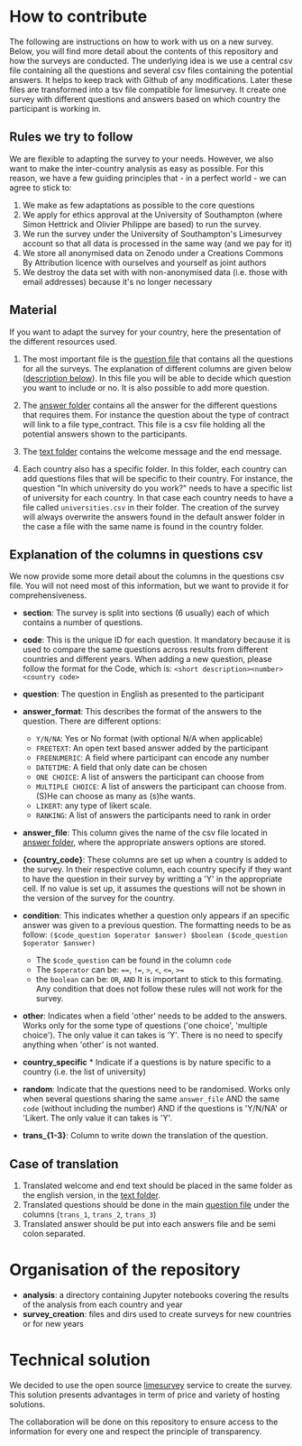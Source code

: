 # How to contribute

The following are instructions on how to work with us on a new survey. Below, you will find more detail about the contents of this repository and how the surveys are conducted.
The underlying idea is we use a central csv file containing all the questions and several csv files containing the potential answers. It helps to keep track with Github of any modifications.
Later these files are transformed into a tsv file compatible for limesurvey. It create one survey with different questions and answers based on which country the participant is working in.

## Rules we try to follow

We are flexible to adapting the survey to your needs. However, we also want to make the inter-country analysis as easy as possible. For this reason, we have a few guiding principles that - in a perfect world - we can agree to stick to:

1. We make as few adaptations as possible to the core questions
1. We apply for ethics approval at the University of Southampton (where Simon Hettrick and Olivier Philippe are based) to run the survey.
1. We run the survey under the University of Southampton's Limesurvey account so that all data is processed in the same way (and we pay for it)
1. We store all anonymised data on Zenodo under a Creations Commons By Attribution licence with ourselves and yourself as joint authors
1. We destroy the data set with with non-anonymised data (i.e. those with email addresses) because it's no longer necessary

## Material

If you want to adapt the survey for your country, here the presentation of the different resources used.

1. The most important file is the [question file](https://github.com/softwaresaved/international-survey/blob/master/survey_creation/2018/questions.csv) that contains all the questions for all the surveys. The explanation of different columns are given below ([description below](#explanation-of-the-columns-in-questions-csv)). In this file you will be able to decide which question you want to include or no. It is also possible to add more question.

1. The [answer folder](https://github.com/softwaresaved/international-survey/blob/2018-survey/survey_creation/2018/questions.csv) contains all the answer for the different questions that requires them. For instance the question about the type of contract will link to a file type_contract. This file is a csv file holding all the potential answers shown to the participants.

1. The [text folder](https://github.com/softwaresaved/international-survey/tree/2018-survey/survey_creation/2018/texts) contains the welcome message and the end message.

1. Each country also has a specific folder. In this folder, each country can add questions files that will be specific to their country. For instance, the question "In which university do you work?" needs to have a specific list of university for each country. In that case each country needs to have a file called `universities.csv` in their folder. The creation of the survey will always overwrite the answers found in the default answer folder in the case a file with the same name is found in the country folder.

## Explanation of the columns in questions csv

We now provide some more detail about the columns in the questions csv file. You will not need most of this information, but we want to provide it for comprehensiveness.

* **section**: The survey is split into sections (6 usually) each of which contains a number of questions.

* **code**: This is the unique ID for each question. It mandatory because it is used to compare the same questions across results from different countries and different years. When adding a new question, please follow the format for the Code, which is: `<short description><number><country code>`

* **question**: The question in English as presented to the participant

* **answer_format**: This describes the format of the answers to the question. There are different options:

   * `Y/N/NA`: Yes or No format (with optional N/A when applicable)
   * `FREETEXT`: An open text based answer added by the participant
   * `FREENUMERIC`: A field where participant can encode any number
   * `DATETIME`: A field that only date can be chosen
   * `ONE CHOICE`: A list of answers the participant can choose from
   * `MULTIPLE CHOICE`: A list of answers the participant can choose from. (S)He can choose as many as (s)he wants.
   * `LIKERT`: any type of likert scale.
   * `RANKING`: A list of answers the participants need to rank in order

* **answer_file**: This column gives the name of the csv file located in [answer folder](https://github.com/softwaresaved/international-survey/blob/2018-survey/survey_creation/2018/questions.csv), where the appropriate answers options are stored.

* **{country_code}**: These columns are set up when a country is added to the survey. In their respective column, each country specify if they want to have the question in their survey by writting a 'Y' in the appropriate cell. If no value is set up, it assumes the questions will not be shown in the version of the survey for the country.


* **condition**: This indicates whether a question only appears if an specific answer was given to a previous question. The formatting needs to be as follow: `($code_question $operator $answer) $boolean ($code_question $operator $answer)`
    * The `$code_question` can be found in the column `code`
    * The `$operator` can be: `==`, `!=`, `>`, `<`, `<=`, `>=`
    * the `boolean` can be: `OR`, `AND`
    It is important to stick to this formating. Any condition that does not follow these rules will not work for the survey.

* **other**: Indicates when a field 'other' needs to be added to the answers. Works only for the some type of questions ('one choice', 'multiple choice'). The only value it can takes is 'Y'. There is no need to specify anything when 'other' is not wanted.

* **country_specific** * Indicate if a questions is by nature specific to a country (i.e. the list of university)

* **random**: Indicate that the questions need to be randomised. Works only when several questions sharing the same `answer_file` AND the same `code` (without including the number) AND if the questions is 'Y/N/NA' or 'Likert. The only value it can takes is 'Y'.

* **trans_{1-3}**: Column to write down the translation of the question.

## Case of translation

1. Translated welcome and end text should be placed in the same folder as the english version, in the [text folder](https://github.com/softwaresaved/international-survey/tree/2018-survey/survey_creation/2018/texts).
1. Translated questions should be done in the main [question file](https://github.com/softwaresaved/international-survey/blob/master/survey_creation/2018/questions.csv) under the columns (`trans_1`, `trans_2`, `trans_3`)
1. Translated answer should be put into each answers file and be semi colon separated.

# Organisation of the repository

* **analysis**: a directory containing Jupyter notebooks covering the results of the analysis from each country and year
* **survey_creation**: files and dirs used to create surveys for new countries or for new years


# Technical solution

We decided to use the open source [limesurvey](http://www.limesurvey.org) service to create the survey. This solution presents advantages in term of price and variety of hosting solutions.

The collaboration will be done on this repository to ensure access to the information for every one and respect the principle of transparency.
